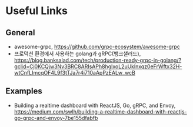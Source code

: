 # Useful Links

## General

- awesome-grpc, <https://github.com/grpc-ecosystem/awesome-grpc>
- 프로덕션 환경에서 사용하는 golang과 gRPC(뱅크샐러드), <https://blog.banksalad.com/tech/production-ready-grpc-in-golang/?gclid=Cj0KCQjw3Nv3BRC8ARIsAPh8hgIxoL2uUklnxqz0eFrWftx32H-wtCnfLImcqOF4L9f3tTJa7r4i710aApPzEALw_wcB>

## Examples

- Building a realtime dashboard with ReactJS, Go, gRPC, and Envoy, <https://medium.com/swlh/building-a-realtime-dashboard-with-reactjs-go-grpc-and-envoy-7be155dfabfb>
